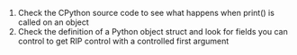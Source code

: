 1. Check the CPython source code to see what happens when print() is called on an object
2. Check the definition of a Python object struct and look for fields you can control to get RIP control with a controlled first argument

